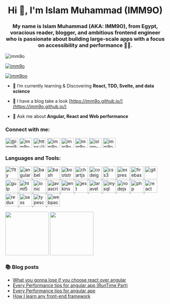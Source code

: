 <h1 align="center">Hi 👋, I'm Islam Muhammad (IMM9O)</h1>
<h3 align="center">My name is Islam Muhammad (AKA: IMM9O), from Egypt, voracious reader, blogger, and ambitious frontend engineer who is passionate about building large-scale apps with a focus on accessibility and performance 👨‍💻.</h3>

<p align="left"> <img src="https://komarev.com/ghpvc/?username=imm9o&label=Profile%20views&color=0e75b6&style=flat" alt="imm9o" /> </p>

<p align="left"> <a href="https://github.com/ryo-ma/github-profile-trophy"><img src="https://github-profile-trophy.vercel.app/?username=imm9o" alt="imm9o" /></a> </p>

<p align="left"> <a href="https://twitter.com/imm9oo" target="_blank"><img src="https://img.shields.io/twitter/follow/imm9oo?logo=twitter&style=for-the-badge" alt="imm9oo" /></a> </p>

- 🌱 I’m currently learning & Discovering **React, TDD, Svelte, and data science**

- 📝 I have a blog take a look [https://imm9o.github.io/](https://imm9o.github.io/)

- 💬 Ask me about **Angular, React and Web performance**

<h3 align="left">Connect with me:</h3>
<p align="left">
<a href="https://medium.com/@imm9o" target="_blank"><img align="center" src="https://cdn.jsdelivr.net/npm/simple-icons@3.0.1/icons/medium.svg" alt="@imm9o" height="30" width="40" /></a>
<a href="https://dev.to/imm9o" target="_blank"><img align="center" src="https://cdn.jsdelivr.net/npm/simple-icons@3.0.1/icons/dev-dot-to.svg" alt="imm9o" height="30" width="40" /></a>
<a href="https://imm9o.github.io/feed/feed.xml" target="_blank"><img align="center" src="https://cdn.jsdelivr.net/npm/simple-icons@3.0.1/icons/rss.svg" alt="https://imm9o.github.io/feed/feed.xml" height="30" width="40" /></a>
<a href="https://codepen.io/imm9o" target="_blank"><img align="center" src="https://cdn.jsdelivr.net/npm/simple-icons@3.0.1/icons/codepen.svg" alt="imm9o" height="30" width="40" /></a>
<a href="https://codesandbox.com/imm9o" target="_blank"><img align="center" src="https://cdn.jsdelivr.net/npm/simple-icons@3.0.1/icons/codesandbox.svg" alt="imm9o" height="30" width="40" /></a>
<a href="https://twitter.com/imm9oo" target="_blank"><img align="center" src="https://cdn.jsdelivr.net/npm/simple-icons@3.0.1/icons/twitter.svg" alt="imm9oo" height="30" width="40" /></a>
<a href="https://linkedin.com/in/islam-muhammad" target="_blank"><img align="center" src="https://cdn.jsdelivr.net/npm/simple-icons@3.0.1/icons/linkedin.svg" alt="islam-muhammad" height="30" width="40" /></a>
<a href="https://fb.com/imm9o" target="_blank"><img align="center" src="https://cdn.jsdelivr.net/npm/simple-icons@3.0.1/icons/facebook.svg" alt="imm9o" height="30" width="40" /></a>
</p>

<h3 align="left">Languages and Tools:</h3>
<p align="left"> <a href="https://www.11ty.dev/" target="__blank"> <img src="https://gist.githubusercontent.com/vivek32ta/c7f7bf583c1fb1c58d89301ea40f37fd/raw/f4c85cce5790758286b8f155ef9a177710b995df/11ty.svg" alt="11ty" width="40" height="40"/> </a> <a href="https://angular.io" target="__blank"> <img src="https://devicons.github.io/devicon/devicon.git/icons/angularjs/angularjs-original.svg" alt="angularjs" width="40" height="40"/> </a> <a href="https://babeljs.io/" target="__blank"> <img src="https://www.vectorlogo.zone/logos/babeljs/babeljs-icon.svg" alt="babel" width="40" height="40"/> </a> <a href="https://www.gnu.org/software/bash/" target="__blank"> <img src="https://www.vectorlogo.zone/logos/gnu_bash/gnu_bash-icon.svg" alt="bash" width="40" height="40"/> </a> <a href="https://getbootstrap.com" target="__blank"> <img src="https://devicons.github.io/devicon/devicon.git/icons/bootstrap/bootstrap-plain.svg" alt="bootstrap" width="40" height="40"/> </a> <a href="https://www.chartjs.org" target="__blank"> <img src="https://www.chartjs.org/media/logo-title.svg" alt="chartjs" width="40" height="40"/> </a> <a href="https://codeigniter.com" target="__blank"> <img src="https://cdn.worldvectorlogo.com/logos/codeigniter.svg" alt="codeigniter" width="40" height="40"/> </a> <a href="https://www.w3schools.com/css/" target="__blank"> <img src="https://devicons.github.io/devicon/devicon.git/icons/css3/css3-original-wordmark.svg" alt="css3" width="40" height="40"/> </a> <a href="https://expressjs.com" target="__blank"> <img src="https://devicons.github.io/devicon/devicon.git/icons/express/express-original-wordmark.svg" alt="express" width="40" height="40"/> </a> <a href="https://firebase.google.com/" target="__blank"> <img src="https://www.vectorlogo.zone/logos/firebase/firebase-icon.svg" alt="firebase" width="40" height="40"/> </a> <a href="https://git-scm.com/" target="__blank"> <img src="https://www.vectorlogo.zone/logos/git-scm/git-scm-icon.svg" alt="git" width="40" height="40"/> </a> <a href="https://gulpjs.com" target="__blank"> <img src="https://devicons.github.io/devicon/devicon.git/icons/gulp/gulp-plain.svg" alt="gulp" width="40" height="40"/> </a> <a href="https://www.w3.org/html/" target="__blank"> <img src="https://devicons.github.io/devicon/devicon.git/icons/html5/html5-original-wordmark.svg" alt="html5" width="40" height="40"/> </a> <a href="https://ionicframework.com" target="__blank"> <img src="https://upload.wikimedia.org/wikipedia/commons/d/d1/Ionic_Logo.svg" alt="ionic" width="40" height="40"/> </a> <a href="https://developer.mozilla.org/en-US/docs/Web/JavaScript" target="__blank"> <img src="https://devicons.github.io/devicon/devicon.git/icons/javascript/javascript-original.svg" alt="javascript" width="40" height="40"/> </a> <a href="https://www.jenkins.io" target="__blank"> <img src="https://www.vectorlogo.zone/logos/jenkins/jenkins-icon.svg" alt="jenkins" width="40" height="40"/> </a> <a href="https://jestjs.io" target="__blank"> <img src="https://www.vectorlogo.zone/logos/jestjsio/jestjsio-icon.svg" alt="jest" width="40" height="40"/> </a> <a href="https://laravel.com/" target="__blank"> <img src="https://devicons.github.io/devicon/devicon.git/icons/laravel/laravel-plain-wordmark.svg" alt="laravel" width="40" height="40"/> </a> <a href="https://www.mysql.com/" target="__blank"> <img src="https://devicons.github.io/devicon/devicon.git/icons/mysql/mysql-original-wordmark.svg" alt="mysql" width="40" height="40"/> </a> <a href="https://nodejs.org" target="__blank"> <img src="https://devicons.github.io/devicon/devicon.git/icons/nodejs/nodejs-original-wordmark.svg" alt="nodejs" width="40" height="40"/> </a> <a href="https://www.php.net" target="__blank"> <img src="https://devicons.github.io/devicon/devicon.git/icons/php/php-original.svg" alt="php" width="40" height="40"/> </a> <a href="https://reactjs.org/" target="__blank"> <img src="https://devicons.github.io/devicon/devicon.git/icons/react/react-original-wordmark.svg" alt="react" width="40" height="40"/> </a> <a href="https://redux.js.org" target="__blank"> <img src="https://devicons.github.io/devicon/devicon.git/icons/redux/redux-original.svg" alt="redux" width="40" height="40"/> </a> <a href="https://sass-lang.com" target="__blank"> <img src="https://devicons.github.io/devicon/devicon.git/icons/sass/sass-original.svg" alt="sass" width="40" height="40"/> </a> <a href="https://www.typescriptlang.org/" target="__blank"> <img src="https://devicons.github.io/devicon/devicon.git/icons/typescript/typescript-original.svg" alt="typescript" width="40" height="40"/> </a> <a href="https://webpack.js.org" target="__blank"> <img src="https://devicons.github.io/devicon/devicon.git/icons/webpack/webpack-original.svg" alt="webpack" width="40" height="40"/> </a> </p>

<p>

<img align="" height="137px" src="https://github-readme-stats.vercel.app/api?username=IMM9O&hide_title=true&hide_border=true&show_icons=true&include_all_commits=true&line_height=21&bg_color=0,84fab0,8fd3f4&theme=graywhite" />
<img align="" height="137px" src="https://github-readme-stats.vercel.app/api/top-langs/?username=IMM9O&hide_title=true&hide_border=true&layout=compact&bg_color=0,84fab0,8fd3f4&theme=graywhite" />

</p>

### 📚 Blog posts

<!-- BLOG-POST-LIST:START -->
- [What you gonna lose if you choose react over angular](https://dev.to/imm9o/what-you-gona-lose-if-you-chose-react-over-angular-25ln)
- [Every Performance tips for angular app (RunTime Part)](https://dev.to/imm9o/every-performance-tips-for-angular-app-runtime-part-hhg)
- [Every Performance tips for angular app](https://dev.to/imm9o/every-performance-tips-for-angular-app-25c4)
- [How I learn any front-end framework](https://dev.to/imm9o/how-i-learn-any-front-end-framework-29a2)
<!-- BLOG-POST-LIST:END -->
